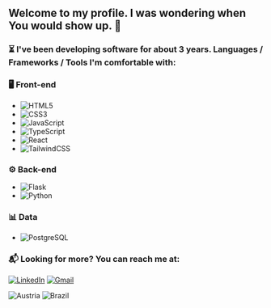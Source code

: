 ## Welcome to my profile. I was wondering when You would show up. 👀

### ⏳ I've been developing software for about 3 years. Languages / Frameworks / Tools I'm comfortable with:

### 🖥️ Front-end
- ![HTML5](https://img.shields.io/badge/HTML5-E34F26?style=for-the-badge&logo=html5&logoColor=white)
- ![CSS3](https://img.shields.io/badge/CSS3-1572B6?style=for-the-badge&logo=css3&logoColor=white)
- ![JavaScript](https://img.shields.io/badge/JavaScript-F7DF1E?style=for-the-badge&logo=javascript&logoColor=black)
- ![TypeScript](https://img.shields.io/badge/TypeScript-007ACC?style=for-the-badge&logo=typescript&logoColor=white)
- ![React](https://img.shields.io/badge/React-20232A?style=for-the-badge&logo=react&logoColor=61DAFB)
- ![TailwindCSS](https://img.shields.io/badge/TailwindCSS-38B2AC?style=for-the-badge&logo=tailwind-css&logoColor=white)

### ⚙️ Back-end
- ![Flask](https://img.shields.io/badge/Flask-000000?style=for-the-badge&logo=flask&logoColor=white)
- ![Python](https://img.shields.io/badge/Python-14354C?style=for-the-badge&logo=python&logoColor=white)

### 📊 Data
- ![PostgreSQL](https://img.shields.io/badge/PostgreSQL-316192?style=for-the-badge&logo=postgresql&logoColor=white)


### 📬 Looking for more? You can reach me at:
[![LinkedIn](https://img.shields.io/badge/LinkedIn-0077B5?style=for-the-badge&logo=linkedin&logoColor=white)](https://www.linkedin.com/in/guilherme-pittner/)
[![Gmail](https://img.shields.io/badge/Gmail-D14836?style=for-the-badge&logo=gmail&logoColor=white)](mailto:guilhermepittner123@gmail.com)

![Austria](https://flagcdn.com/w40/at.png) ![Brazil](https://flagcdn.com/w40/br.png)
  

